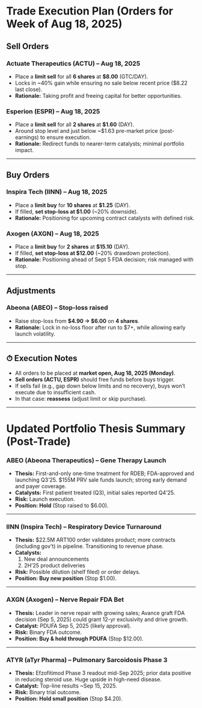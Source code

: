 # Trade Execution Plan (Orders for Week of Aug 18, 2025)

## Sell Orders

### Actuate Therapeutics (ACTU) – Aug 18, 2025
- Place a **limit sell** for all **6 shares** at **$8.00** (GTC/DAY).  
- Locks in ~40% gain while ensuring no sale below recent price ($8.22 last close).  
- **Rationale:** Taking profit and freeing capital for better opportunities.  

### Esperion (ESPR) – Aug 18, 2025
- Place a **limit sell** for all **2 shares** at **$1.60** (DAY).  
- Around stop level and just below ~$1.63 pre-market price (post-earnings) to ensure execution.  
- **Rationale:** Redirect funds to nearer-term catalysts; minimal portfolio impact.  

---

## Buy Orders

### Inspira Tech (IINN) – Aug 18, 2025
- Place a **limit buy** for **10 shares** at **$1.25** (DAY).  
- If filled, **set stop-loss at $1.00** (~20% downside).  
- **Rationale:** Positioning for upcoming contract catalysts with defined risk.  

### Axogen (AXGN) – Aug 18, 2025
- Place a **limit buy** for **2 shares** at **$15.10** (DAY).  
- If filled, **set stop-loss at $12.00** (~20% drawdown protection).  
- **Rationale:** Positioning ahead of Sept 5 FDA decision; risk managed with stop.  

---

## Adjustments

### Abeona (ABEO) – Stop-loss raised
- Raise stop-loss from **$4.90 → $6.00** on **4 shares**.  
- **Rationale:** Lock in no-loss floor after run to $7+, while allowing early launch volatility.  

---

## ⏱ Execution Notes
- All orders to be placed at **market open, Aug 18, 2025 (Monday)**.  
- **Sell orders (ACTU, ESPR)** should free funds before buys trigger.  
- If sells fail (e.g., gap down below limits and no recovery), buys won’t execute due to insufficient cash.  
- In that case: **reassess** (adjust limit or skip purchase).  

---

# Updated Portfolio Thesis Summary (Post-Trade)

### **ABEO (Abeona Therapeutics) – Gene Therapy Launch**
- **Thesis:** First-and-only one-time treatment for RDEB; FDA-approved and launching Q3’25. $155M PRV sale funds launch; strong early demand and payer coverage.  
- **Catalysts:** First patient treated (Q3), initial sales reported Q4’25.  
- **Risk:** Launch execution.  
- **Position:** **Hold** (Stop raised to $6.00).  

---

### **IINN (Inspira Tech) – Respiratory Device Turnaround**
- **Thesis:** $22.5M ART100 order validates product; more contracts (including gov’t) in pipeline. Transitioning to revenue phase.  
- **Catalysts:**  
  1. New deal announcements  
  2. 2H’25 product deliveries  
- **Risk:** Possible dilution (shelf filed) or order delays.  
- **Position:** **Buy new position** (Stop $1.00).  

---

### **AXGN (Axogen) – Nerve Repair FDA Bet**
- **Thesis:** Leader in nerve repair with growing sales; Avance graft FDA decision (Sep 5, 2025) could grant 12-yr exclusivity and drive growth.  
- **Catalyst:** PDUFA Sep 5, 2025 (likely approval).  
- **Risk:** Binary FDA outcome.  
- **Position:** **Buy & hold through PDUFA** (Stop $12.00).  

---

### **ATYR (aTyr Pharma) – Pulmonary Sarcoidosis Phase 3**
- **Thesis:** Efzofitimod Phase 3 readout mid-Sep 2025; prior data positive in reducing steroid use. Huge upside in high-need disease.  
- **Catalyst:** Top-line results ~Sep 15, 2025.  
- **Risk:** Binary trial outcome.  
- **Position:** **Hold small position** (Stop $4.20).  
